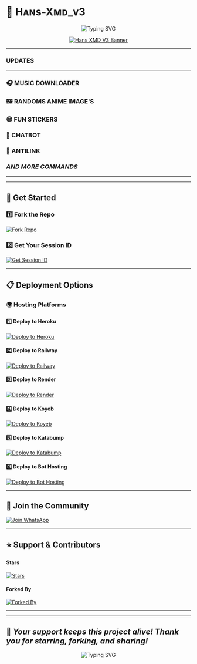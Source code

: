 # 🚀 Hᴀɴs-Xᴍᴅ_ᴠ3  

<p align="center">
  <img src="https://readme-typing-svg.demolab.com?font=default&size=24&duration=4000&pause=1000&width=500&lines=Welcome+to+Hans-Xmd-V3🚀;Created+By+HansTz;Fork+Me+and+Enjoy!" alt="Typing SVG" />
</p>

<p align="center">
  <a href="https://whatsapp.com/channel/0029VasiOoR3bbUw5aV4qB31">
    <img src="https://files.catbox.moe/1mdmlu.jpg" alt="Hans XMD V3 Banner" />
  </a>
</p>

---
### UPDATES
---
### 🎧 MUSIC DOWNLOADER
### 🖼️ RANDOMS ANIME IMAGE'S
### 😅 FUN STICKERS
### 🤖 CHATBOT
### 🔗 ANTILINK
### *AND MORE COMMANDS*
---

---
## 🚀 Get Started  

### 1️⃣ Fork the Repo  
[![Fork Repo](https://img.shields.io/badge/Fork-Repo-222222?style=for-the-badge&logo=github)](https://github.com/Mrhanstz/HANS-XMD_V3/fork)

### 2️⃣ Get Your Session ID  
[![Get Session ID](https://img.shields.io/badge/Get-Session%20ID-orange?style=for-the-badge&logo=key)](https://hanstz-tech-pair-site-d3688ca5f81e.herokuapp.com/)

---

## 📋 Deployment Options  

### 🌍 Hosting Platforms  

#### 1️⃣ Deploy to Heroku  
[![Deploy to Heroku](https://img.shields.io/badge/Deploy-Heroku-7952B3?style=for-the-badge&logo=heroku)](https://dashboard.heroku.com/new?template=https://github.com/Mrhanstz/HANS-XMD_V3)

#### 2️⃣ Deploy to Railway  
[![Deploy to Railway](https://img.shields.io/badge/Deploy-Railway-000000?style=for-the-badge&logo=railway)](https://railway.app/)

#### 3️⃣ Deploy to Render  
[![Deploy to Render](https://img.shields.io/badge/Deploy-Render-46E3B7?style=for-the-badge&logo=render)](https://dashboard.render.com/)

#### 4️⃣ Deploy to Koyeb  
[![Deploy to Koyeb](https://www.koyeb.com/static/images/deploy/button.svg)](https://app.koyeb.com/deploy?name=hans-xmd-v3&repository=Mrhanstz%2FHANS-XMD_V3&branch=main&builder=dockerfile&instance_type=free&instances_min=0&autoscaling_sleep_idle_delay=300&env%5BAUTO_REACT_STATUS%5D=true&env%5BOWNER_NAME%5D=HansTech&env%5BOWNER_NUMBER%5D=%2B255659728029&env%5BPREFIX%5D=.&env%5BSESSION_ID%5D=HANSTZ%24TVVhWgiU)

#### 5️⃣ Deploy to Katabump  
[![Deploy to Katabump](https://img.shields.io/badge/Deploy-Katabump-800080?style=for-the-badge&logo=cloudflare)](https://dashboard.katabump.com/auth/login#f4bf37)

#### 6️⃣ Deploy to Bot Hosting  
[![Deploy to Bot Hosting](https://img.shields.io/badge/Deploy-Bot%20Hosting-00C853?style=for-the-badge&logo=cloudflare)](https://bot-hosting.net/?aff=1308000667230666802)

---

## 📲 Join the Community  

[![Join WhatsApp](https://img.shields.io/badge/Join-WhatsApp-25D366?style=for-the-badge&logo=whatsapp)](https://whatsapp.com/channel/0029VasiOoR3bbUw5aV4qB31)

---

## ⭐ Support & Contributors  

#### **Stars**  
[![Stars](https://img.shields.io/github/stars/Mrhanstz/HANS-XMD_V3?color=yellow&style=for-the-badge&logo=starship)](https://github.com/Mrhanstz/HANS-XMD_V3/stargazers)  

#### **Forked By**  
[![Forked By](https://img.shields.io/github/forks/Mrhanstz/HANS-XMD_V3?color=green&style=for-the-badge&logo=git)](https://github.com/Mrhanstz/HANS-XMD_V3/network/members)  

---

---
🚀 *Your support keeps this project alive! Thank you for starring, forking, and sharing!*  
---

<p align="center">
  <img src="https://readme-typing-svg.demolab.com?font=default&size=24&duration=4000&pause=1000&width=500&lines=Keep+Using+Hans-Xmd-V3🚀" alt="Typing SVG" />
</p>
